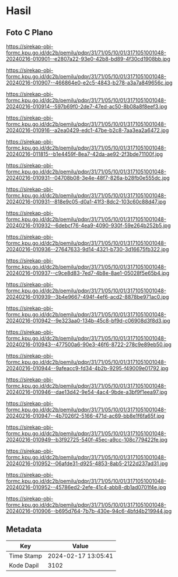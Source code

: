 # Hasil

## Foto C Plano

https://sirekap-obj-formc.kpu.go.id/dc2b/pemilu/pdpr/31/71/05/10/01/3171051001048-20240216-010901--e2807a22-93e0-42b8-bd89-4f30cd1908bb.jpg

https://sirekap-obj-formc.kpu.go.id/dc2b/pemilu/pdpr/31/71/05/10/01/3171051001048-20240216-010907--466864e0-e2c5-4843-b278-a3a7a849656c.jpg

https://sirekap-obj-formc.kpu.go.id/dc2b/pemilu/pdpr/31/71/05/10/01/3171051001048-20240216-010914--597b69f0-2de7-47ed-ac50-8b08a8f8eef3.jpg

https://sirekap-obj-formc.kpu.go.id/dc2b/pemilu/pdpr/31/71/05/10/01/3171051001048-20240216-010916--a2ea0429-edc1-47be-b2c8-7aa3ea2a6472.jpg

https://sirekap-obj-formc.kpu.go.id/dc2b/pemilu/pdpr/31/71/05/10/01/3171051001048-20240216-011815--b1e4459f-8ea7-42da-ae92-2f3bde71100f.jpg

https://sirekap-obj-formc.kpu.go.id/dc2b/pemilu/pdpr/31/71/05/10/01/3171051001048-20240216-010931--04708b08-3e4e-48f7-826a-b28fb0e555dc.jpg

https://sirekap-obj-formc.kpu.go.id/dc2b/pemilu/pdpr/31/71/05/10/01/3171051001048-20240216-010931--818e9c05-d0a1-41f3-8dc2-103c60c88d47.jpg

https://sirekap-obj-formc.kpu.go.id/dc2b/pemilu/pdpr/31/71/05/10/01/3171051001048-20240216-010932--6debcf76-4ea9-4090-930f-59e264b252b5.jpg

https://sirekap-obj-formc.kpu.go.id/dc2b/pemilu/pdpr/31/71/05/10/01/3171051001048-20240216-010936--27647633-9d14-4321-b730-3d16675fb322.jpg

https://sirekap-obj-formc.kpu.go.id/dc2b/pemilu/pdpr/31/71/05/10/01/3171051001048-20240216-010937--c9ce8d83-7ed7-4b8e-8ae1-05028f5e65b4.jpg

https://sirekap-obj-formc.kpu.go.id/dc2b/pemilu/pdpr/31/71/05/10/01/3171051001048-20240216-010939--3b4e9667-494f-4ef6-acd2-8878be971ac0.jpg

https://sirekap-obj-formc.kpu.go.id/dc2b/pemilu/pdpr/31/71/05/10/01/3171051001048-20240216-010942--9e323aa0-134b-45c8-bf9d-c06908d3f8d3.jpg

https://sirekap-obj-formc.kpu.go.id/dc2b/pemilu/pdpr/31/71/05/10/01/3171051001048-20240216-010943--477500a6-90e3-46f6-8722-278c9e89eb50.jpg

https://sirekap-obj-formc.kpu.go.id/dc2b/pemilu/pdpr/31/71/05/10/01/3171051001048-20240216-010944--9afeacc9-fd34-4b2b-9295-f49009e01792.jpg

https://sirekap-obj-formc.kpu.go.id/dc2b/pemilu/pdpr/31/71/05/10/01/3171051001048-20240216-010946--dae13d42-9e54-4ac4-9bde-a3bf9f1eea97.jpg

https://sirekap-obj-formc.kpu.go.id/dc2b/pemilu/pdpr/31/71/05/10/01/3171051001048-20240216-010947--4b7026f2-5166-471d-ac69-bb8e1f6fa65f.jpg

https://sirekap-obj-formc.kpu.go.id/dc2b/pemilu/pdpr/31/71/05/10/01/3171051001048-20240216-010949--b3f92725-540f-45ec-a9cc-108c779422fe.jpg

https://sirekap-obj-formc.kpu.go.id/dc2b/pemilu/pdpr/31/71/05/10/01/3171051001048-20240216-010952--06afde31-d925-4853-8ab5-2122d237ad31.jpg

https://sirekap-obj-formc.kpu.go.id/dc2b/pemilu/pdpr/31/71/05/10/01/3171051001048-20240216-010952--45786ed2-2efe-41c4-abb8-db1ad0701f4e.jpg

https://sirekap-obj-formc.kpu.go.id/dc2b/pemilu/pdpr/31/71/05/10/01/3171051001048-20240216-010906--b695d764-7b7b-430e-94c6-4bfd4b219944.jpg


## Metadata

| Key        | Value               |
| ---------- | ------------------- |
| Time Stamp | 2024-02-17 13:05:41 |
| Kode Dapil | 3102                |



